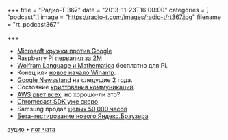 +++
title = "Радио-Т 367"
date = "2013-11-23T16:00:00"
categories = [ "podcast",]
image = "https://radio-t.com/images/radio-t/rt367.jpg"
filename = "rt_podcast367"

+++

* [Microsoft кружки  против Google](http://www.theverge.com/2013/11/20/5127052/microsoft-scroogled-mugs-t-shirts-store)
* Raspberry Pi [первалил за 2M](http://thenextweb.com/insider/2013/11/18/raspberry-pi-has-now-sold-over-2-million-of-its-affordable-micro-computers/)
* [Wolfram Language и Mathematica](http://www.raspberrypi.org/archives/5282) бесплатно для Pi.
* Конец или [новое начало Winamp](http://techcrunch.com/2013/11/21/source-microsoft-in-talks-to-buy-shoutcast-and-winamp-from-aol/).
* [Google Newsstand](http://www.techhive.com/article/2065122/google-kills-magazines-and-currents-so-that-newsstand-may-live.html) на следущие 2 года.
* Состояние [криптования коммуникаций](https://www.eff.org/deeplinks/2013/11/encrypt-web-report-whos-doing-what).
* [AWS рвет всех](http://www.infoworld.com/d/cloud-computing/aws-may-dominate-its-not-necessarily-best-business-231189), но хорошо-ли это?
* [Chromecast SDK уже скоро](http://gigaom.com/2013/11/22/chromecast-google-cast-sdk/)
* Samsung продал [целых 50,000 часов](http://thenextweb.com/insider/2013/11/19/samsung-says-it-has-sold-800000-galaxy-gears-refuting-reports-of-under-50000-sales/)
* [Бета-тестирование нового Яндекс.Браузера](http://habrahabr.ru/company/yandex/blog/202542/)

[аудио](http://cdn.radio-t.com/rt_podcast367.mp3) • [лог чата](http://chat.radio-t.com/logs/radio-t-367.html)
<audio src="http://cdn.radio-t.com/rt_podcast367.mp3" preload="none"></audio>
